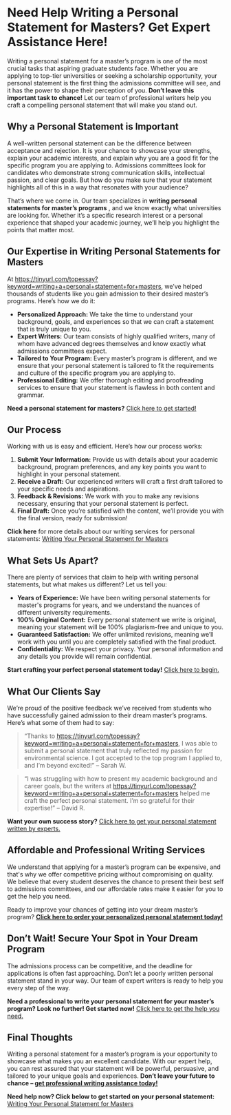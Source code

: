# Need Help Writing a Personal Statement for Masters? Get Expert Assistance Here!

Writing a personal statement for a master’s program is one of the most crucial tasks that aspiring graduate students face. Whether you are applying to top-tier universities or seeking a scholarship opportunity, your personal statement is the first thing the admissions committee will see, and it has the power to shape their perception of you. **Don’t leave this important task to chance!** Let our team of professional writers help you craft a compelling personal statement that will make you stand out.

## Why a Personal Statement is Important

A well-written personal statement can be the difference between acceptance and rejection. It is your chance to showcase your strengths, explain your academic interests, and explain why you are a good fit for the specific program you are applying to. Admissions committees look for candidates who demonstrate strong communication skills, intellectual passion, and clear goals. But how do you make sure that your statement highlights all of this in a way that resonates with your audience?

That’s where we come in. Our team specializes in **writing personal statements for master’s programs** , and we know exactly what universities are looking for. Whether it’s a specific research interest or a personal experience that shaped your academic journey, we’ll help you highlight the points that matter most.

## Our Expertise in Writing Personal Statements for Masters

At https://tinyurl.com/topessay?keyword=writing+a+personal+statement+for+masters, we’ve helped thousands of students like you gain admission to their desired master’s programs. Here’s how we do it:

- **Personalized Approach:** We take the time to understand your background, goals, and experiences so that we can craft a statement that is truly unique to you.
- **Expert Writers:** Our team consists of highly qualified writers, many of whom have advanced degrees themselves and know exactly what admissions committees expect.
- **Tailored to Your Program:** Every master’s program is different, and we ensure that your personal statement is tailored to fit the requirements and culture of the specific program you are applying to.
- **Professional Editing:** We offer thorough editing and proofreading services to ensure that your statement is flawless in both content and grammar.

**Need a personal statement for masters?** [Click here to get started!](https://tinyurl.com/topessay?keyword=writing+a+personal+statement+for+masters)

## Our Process

Working with us is easy and efficient. Here’s how our process works:

1. **Submit Your Information:** Provide us with details about your academic background, program preferences, and any key points you want to highlight in your personal statement.
2. **Receive a Draft:** Our experienced writers will craft a first draft tailored to your specific needs and aspirations.
3. **Feedback & Revisions:** We work with you to make any revisions necessary, ensuring that your personal statement is perfect.
4. **Final Draft:** Once you’re satisfied with the content, we’ll provide you with the final version, ready for submission!

**Click here** for more details about our writing services for personal statements: [Writing Your Personal Statement for Masters](https://tinyurl.com/topessay?keyword=writing+a+personal+statement+for+masters)

## What Sets Us Apart?

There are plenty of services that claim to help with writing personal statements, but what makes us different? Let us tell you:

- **Years of Experience:** We have been writing personal statements for master's programs for years, and we understand the nuances of different university requirements.
- **100% Original Content:** Every personal statement we write is original, meaning your statement will be 100% plagiarism-free and unique to you.
- **Guaranteed Satisfaction:** We offer unlimited revisions, meaning we’ll work with you until you are completely satisfied with the final product.
- **Confidentiality:** We respect your privacy. Your personal information and any details you provide will remain confidential.

**Start crafting your perfect personal statement today!** [Click here to begin.](https://tinyurl.com/topessay?keyword=writing+a+personal+statement+for+masters)

## What Our Clients Say

We’re proud of the positive feedback we’ve received from students who have successfully gained admission to their dream master’s programs. Here’s what some of them had to say:

> “Thanks to https://tinyurl.com/topessay?keyword=writing+a+personal+statement+for+masters, I was able to submit a personal statement that truly reflected my passion for environmental science. I got accepted to the top program I applied to, and I’m beyond excited!” – Sarah W.

> “I was struggling with how to present my academic background and career goals, but the writers at https://tinyurl.com/topessay?keyword=writing+a+personal+statement+for+masters helped me craft the perfect personal statement. I’m so grateful for their expertise!” – David R.

**Want your own success story?** [Click here to get your personal statement written by experts.](https://tinyurl.com/topessay?keyword=writing+a+personal+statement+for+masters)

## Affordable and Professional Writing Services

We understand that applying for a master’s program can be expensive, and that's why we offer competitive pricing without compromising on quality. We believe that every student deserves the chance to present their best self to admissions committees, and our affordable rates make it easier for you to get the help you need.

Ready to improve your chances of getting into your dream master’s program? **[Click here to order your personalized personal statement today!](https://tinyurl.com/topessay?keyword=writing+a+personal+statement+for+masters)**

## Don’t Wait! Secure Your Spot in Your Dream Program

The admissions process can be competitive, and the deadline for applications is often fast approaching. Don’t let a poorly written personal statement stand in your way. Our team of expert writers is ready to help you every step of the way.

**Need a professional to write your personal statement for your master’s program? Look no further! Get started now!** [Click here to get the help you need.](https://tinyurl.com/topessay?keyword=writing+a+personal+statement+for+masters)

## Final Thoughts

Writing a personal statement for a master’s program is your opportunity to showcase what makes you an excellent candidate. With our expert help, you can rest assured that your statement will be powerful, persuasive, and tailored to your unique goals and experiences. **Don’t leave your future to chance – [get professional writing assistance today!](https://tinyurl.com/topessay?keyword=writing+a+personal+statement+for+masters)**

**Need help now? Click below to get started on your personal statement:** [Writing Your Personal Statement for Masters](https://tinyurl.com/topessay?keyword=writing+a+personal+statement+for+masters)
